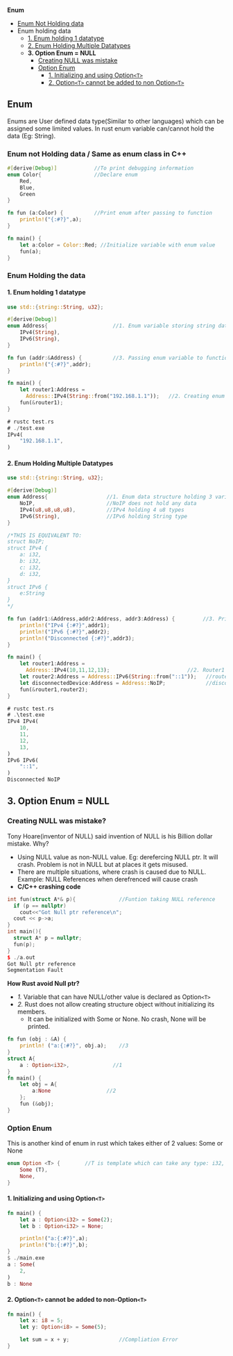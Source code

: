 **Enum**
- [Enum Not Holding data](#en)
- Enum holding data
  - [1. Enum holding 1 datatype](#e1)
  - [2. Enum Holding Multiple Datatypes](#em)
  - **3. Option Enum = NULL**
    - [Creating NULL was mistake](#null)
    - [Option Enum](#oe)
      - [1. Initializing and using Option`<T>`](#oeuse)
      - [2. Option`<T>` cannot be added to non Option`<T>`](#add)

## Enum
Enums are User defined data type(Similar to other languages) which can be assigned some limited values. In rust enum variable can/cannot hold the data (Eg: String). 

<a name=en></a>
### Enum not Holding data / Same as enum class in C++
```rs
#[derive(Debug)]            //To print debugging information
enum Color{                 //Declare enum
    Red,
    Blue,
    Green
}

fn fun (a:Color) {          //Print enum after passing to function
    println!("{:#?}",a);
}

fn main() {
    let a:Color = Color::Red; //Initialize variable with enum value
    fun(a);
}
```

### Enum Holding the data

<a name=e1></a>
#### 1. Enum holding 1 datatype
```rs
use std::{string::String, u32};

#[derive(Debug)]
enum Address{                     //1. Enum variable storing string data
    IPv4(String),
    IPv6(String),
}

fn fun (addr:&Address) {          //3. Passing enum variable to function and print
    println!("{:#?}",addr);
}

fn main() {
    let router1:Address = 
      Address::IPv4(String::from("192.168.1.1"));   //2. Creating enum variable having string data(192.168.1.1)
    fun(&router1);
}

# rustc test.rs
# ./test.exe
IPv4(
    "192.168.1.1",
)
```

<a name=em></a>
#### 2. Enum Holding Multiple Datatypes
```rs
use std::{string::String, u32};

#[derive(Debug)]                
enum Address{                   //1. Enum data structure holding 3 variables
    NoIP,                       //NoIP does not hold any data
    IPv4(u8,u8,u8,u8),          //IPv4 holding 4 u8 types
    IPv6(String),               //IPv6 holding String type
}

/*THIS IS EQUIVALENT TO:
struct NoIP;
struct IPv4 {
    a: i32,
    b: i32,
    c: i32,
    d: i32,
}
struct IPv6 {
    e:String
}    
*/

fn fun (addr1:&Address,addr2:Address, addr3:Address) {         //3. Printing enum variables
    println!("IPv4 {:#?}",addr1);
    println!("IPv6 {:#?}",addr2);
    println!("Disconnected {:#?}",addr3);
}

fn main() {
    let router1:Address = 
      Address::IPv4(10,11,12,13);                         //2. Router1 variable type=IPv4
    let router2:Address = Address::IPv6(String::from("::1"));   //router2 of IPv6
    let disconnectedDevice:Address = Address::NoIP;             //disconnectedIP of no ip
    fun(&router1,router2);
}

# rustc test.rs
# .\test.exe
IPv4 IPv4(
    10,
    11,
    12,
    13,
)
IPv6 IPv6(
    "::1",
)
Disconnected NoIP
```

## 3. Option Enum = NULL

<a name=null></a>
### Creating NULL was mistake?
Tony Hoare(inventor of NULL) said invention of NULL is his Billion dollar mistake. Why?
  - Using NULL value as non-NULL value. Eg: derefercing NULL ptr. It will crash. Problem is not in NULL but at places it gets misused.
  - There are multiple situations, where crash is caused due to NULL. Example: NULL References when derefrenced will cause crash
- **C/C++ crashing code**
```cpp
int fun(struct A*& p){              //Funtion taking NULL reference
  if (p == nullptr)
    cout<<"Got Null ptr reference\n";
  cout << p->a;
}
int main(){
  struct A* p = nullptr;
  fun(p);
}
$ ./a.out
Got Null ptr reference
Segmentation Fault
```
**How Rust avoid Null ptr?**
  - _1._ Variable that can have NULL/other value is declared as Option`<T>`
  - _2._ Rust does not allow creating structure object without initializing its members.
    - It can be initialized with Some or None. No crash, None will be printed.
```rs
fn fun (obj : &A) {
    println! ("a:{:#?}", obj.a);    //3
}
struct A{
    a : Option<i32>,              //1
}
fn main() {
    let obj = A{
        a:None                  //2
    };
    fun (&obj);
}
```

<a name=oe></a>
### Option Enum
This is another kind of enum in rust which takes either of 2 values: Some or None
```rs
enum Option <T> {        //T is template which can take any type: i32, i64 etc
    Some (T),
    None,
}
```
<a name=oeuse></a>
#### 1. Initializing and using Option`<T>`
```rs
fn main() {
    let a : Option<i32> = Some(2);
    let b : Option<i32> = None;

    println!("a:{:#?}",a);
    println!("b:{:#?}",b);
}    
$ ./main.exe
a : Some(
    2,
)     
b : None
```
<a name=add></a>
#### 2. Option`<T>` cannot be added to non-Option`<T>`
```rs
fn main() {
    let x: i8 = 5;
    let y: Option<i8> = Some(5);

    let sum = x + y;                //Compliation Error
}    
```
